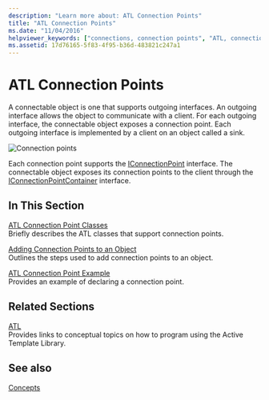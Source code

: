 ```yaml
---
description: "Learn more about: ATL Connection Points"
title: "ATL Connection Points"
ms.date: "11/04/2016"
helpviewer_keywords: ["connections, connection points", "ATL, connection points", "connection points [C++], about connection points"]
ms.assetid: 17d76165-5f83-4f95-b36d-483821c247a1
---
```

# ATL Connection Points

A connectable object is one that supports outgoing interfaces. An outgoing interface allows the object to communicate with a client. For each outgoing interface, the connectable object exposes a connection point. Each outgoing interface is implemented by a client on an object called a sink.

![Connection points](../atl/media/vc2zw31.gif "Connection points")

Each connection point supports the [IConnectionPoint](/windows/win32/api/ocidl/nn-ocidl-iconnectionpoint) interface. The connectable object exposes its connection points to the client through the [IConnectionPointContainer](/windows/win32/api/ocidl/nn-ocidl-iconnectionpointcontainer) interface.

## In This Section

[ATL Connection Point Classes](../atl/atl-connection-point-classes.md)<br/>
Briefly describes the ATL classes that support connection points.

[Adding Connection Points to an Object](../atl/adding-connection-points-to-an-object.md)<br/>
Outlines the steps used to add connection points to an object.

[ATL Connection Point Example](../atl/atl-connection-point-example.md)<br/>
Provides an example of declaring a connection point.

## Related Sections

[ATL](../atl/active-template-library-atl-concepts.md)<br/>
Provides links to conceptual topics on how to program using the Active Template Library.

## See also

[Concepts](../atl/active-template-library-atl-concepts.md)
